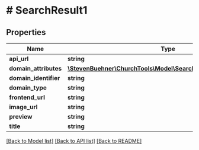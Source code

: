 # # SearchResult1

## Properties

Name | Type | Description | Notes
------------ | ------------- | ------------- | -------------
**api_url** | **string** |  | [optional]
**domain_attributes** | [**\StevenBuehner\ChurchTools\Model\SearchResult1DomainAttributes**](SearchResult1DomainAttributes.md) |  | [optional]
**domain_identifier** | **string** |  | [optional]
**domain_type** | **string** |  | [optional]
**frontend_url** | **string** |  | [optional]
**image_url** | **string** |  | [optional]
**preview** | **string** |  | [optional]
**title** | **string** |  | [optional]

[[Back to Model list]](../../README.md#models) [[Back to API list]](../../README.md#endpoints) [[Back to README]](../../README.md)
